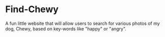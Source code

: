 # Find-Chewy
A fun little website that will allow users to search for various photos of my dog, Chewy, based on key-words like "happy" or "angry".
